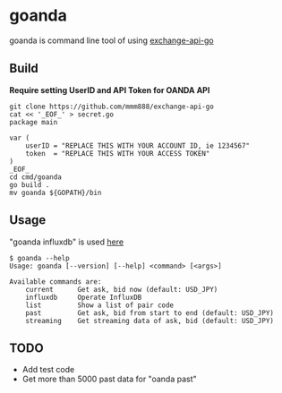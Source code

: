 # goanda

goanda is command line tool of using [exchange-api-go](https://github.com/mmm888/exchange-api-go)


## Build

**Require setting UserID and API Token for OANDA API**

~~~
git clone https://github.com/mmm888/exchange-api-go
cat << '_EOF_' > secret.go
package main

var (
    userID = "REPLACE THIS WITH YOUR ACCOUNT ID, ie 1234567"
    token  = "REPLACE THIS WITH YOUR ACCESS TOKEN"
)
_EOF_
cd cmd/goanda
go build .
mv goanda ${GOPATH}/bin
~~~

## Usage

"goanda influxdb" is used [here](https://github.com/mmm888/exchange-api-docker)

~~~
$ goanda --help
Usage: goanda [--version] [--help] <command> [<args>]

Available commands are:
    current      Get ask, bid now (default: USD_JPY)
    influxdb     Operate InfluxDB
    list         Show a list of pair code
    past         Get ask, bid from start to end (default: USD_JPY)
    streaming    Get streaming data of ask, bid (default: USD_JPY)
~~~

## TODO

* Add test code
* Get more than 5000 past data for "oanda past"

